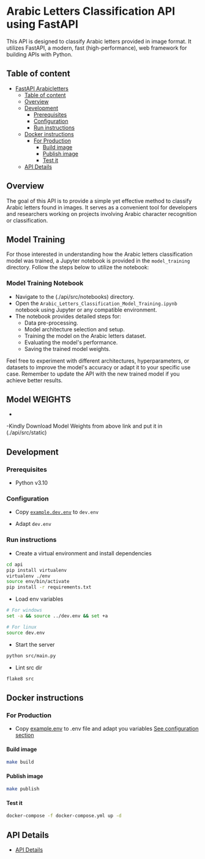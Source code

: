 # Arabic Letters Classification API using FastAPI

This API is designed to classify Arabic letters provided in image format. It utilizes FastAPI, a modern, fast (high-performance), web framework for building APIs with Python.


## Table of content

- [FastAPI Arabicletters](#fastapi-arabic_letters_classifier)
  - [Table of content](#table-of-content)
  - [Overview](#overview)
  - [Development](#development)
    - [Prerequisites](#prerequisites)
    - [Configuration](#configuration)
    - [Run instructions](#run-instructions)
  - [Docker instructions](#docker-instructions)
    - [For Production](#for-production)
      - [Build image](#build-image)
      - [Publish image](#publish-image)
      - [Test it](#test-it)
  - [API Details](#api-details)


## Overview

The goal of this API is to provide a simple yet effective method to classify Arabic letters found in images. It serves as a convenient tool for developers and researchers working on projects involving Arabic character recognition or classification.

## Model Training

For those interested in understanding how the Arabic letters classification model was trained, a Jupyter notebook is provided in the `model_training` directory. Follow the steps below to utilize the notebook:

### Model Training Notebook

- Navigate to the (./api/src/notebooks) directory.
- Open the `Arabic_Letters_Classification_Model_Training.ipynb` notebook using Jupyter or any compatible environment.
- The notebook provides detailed steps for:
  - Data pre-processing.
  - Model architecture selection and setup.
  - Training the model on the Arabic letters dataset.
  - Evaluating the model's performance.
  - Saving the trained model weights.

Feel free to experiment with different architectures, hyperparameters, or datasets to improve the model's accuracy or adapt it to your specific use case. Remember to update the API with the new trained model if you achieve better results.
## Model WEIGHTS 
-
-Kindly Download Model Weights from above link and put it in (./api/src/static)
## Development

### Prerequisites

- Python v3.10

### Configuration

- Copy [`example.dev.env`](example.dev.env) to `dev.env`

- Adapt `dev.env`

### Run instructions

- Create a virtual environment and install dependencies

```sh
cd api
pip install virtualenv
virtualenv ./env
source env/bin/activate
pip install -r requirements.txt
```

- Load env variables

```sh
# For windows
set -a && source ../dev.env && set +a

# For linux
source dev.env
```

- Start the server

```sh
python src/main.py
```

- Lint src dir

```sh
flake8 src
```

## Docker instructions

### For Production

- Copy [example.env](example.env) to .env file and adapt you variables [See configuration section](#configuration)

#### Build image

```sh
make build
```

#### Publish image

```sh
make publish
```

#### Test it

```sh
docker-compose -f docker-compose.yml up -d
```

## API Details

- [API Details](./api/README.md)
